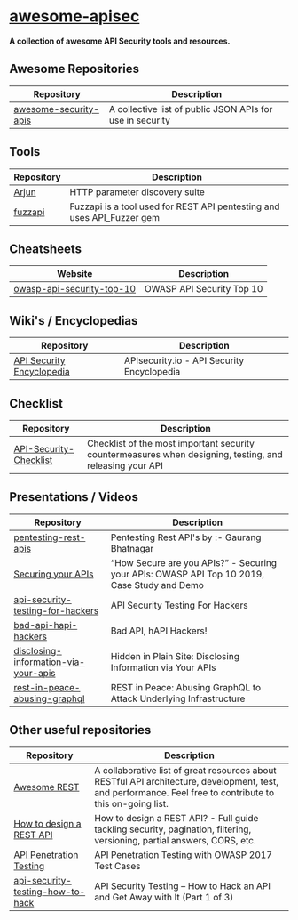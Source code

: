 # [awesome-apisec](https://github.com/arainho/awesome-apisec)

**A collection of awesome API Security tools and resources.**

## Awesome Repositories

Repository | Description
---- | ----
[awesome-security-apis](https://github.com/jaegeral/security-apis)| A collective list of public JSON APIs for use in security


## Tools
Repository | Description
---- | ----
[Arjun](https://github.com/s0md3v/Arjun) | HTTP parameter discovery suite
[fuzzapi](https://github.com/Fuzzapi/fuzzapi)| Fuzzapi is a tool used for REST API pentesting and uses API_Fuzzer gem 

## Cheatsheets
Website | Description
---- | ----
[owasp-api-security-top-10](https://apisecurity.io/encyclopedia/content/owasp-api-security-top-10-cheat-sheet-a4.pdf) | OWASP API Security Top 10

## Wiki's / Encyclopedias
Repository | Description
---- | ----
[API Security Encyclopedia](https://apisecurity.io/encyclopedia/content/api-security-encyclopedia.htm)  | APIsecurity.io - API Security Encyclopedia

## Checklist
Repository | Description
---- | ----
[API-Security-Checklist](https://github.com/shieldfy/API-Security-Checklist) | Checklist of the most important security countermeasures when designing, testing, and releasing your API 

## Presentations / Videos
Repository | Description
---- | ----
[pentesting-rest-apis](https://www.slideshare.net/OWASPdelhi/pentesting-rest-apis-by-gaurang-bhatnagar) | Pentesting Rest API's by :- Gaurang Bhatnagar
[Securing your APIs](https://owasp.org/www-chapter-singapore/assets/presos/Securing_your_APIs_-_OWASP_API_Top_10_2019,_Real-life_Case.pdf) | “How Secure are you APIs?” - Securing your APIs: OWASP API Top 10 2019, Case Study and Demo
[api-security-testing-for-hackers](https://www.bugcrowd.com/resources/webinars/api-security-testing-for-hackers) | API Security Testing For Hackers
[bad-api-hapi-hackers](https://www.bugcrowd.com/resources/webinars/bad-api-hapi-hackers)| Bad API, hAPI Hackers!
[disclosing-information-via-your-apis](https://www.bugcrowd.com/resources/webinars/hidden-in-plain-site-disclosing-information-via-your-apis/) | Hidden in Plain Site: Disclosing Information via Your APIs
[rest-in-peace-abusing-graphql](https://www.bugcrowd.com/resources/webinars/rest-in-peace-abusing-graphql-to-attack-underlying-infrastructure) | REST in Peace: Abusing GraphQL to Attack Underlying Infrastructure

## Other useful repositories
Repository | Description
---- | ----
[Awesome REST](https://github.com/marmelab/awesome-rest)          | A collaborative list of great resources about RESTful API architecture, development, test, and performance. Feel free to contribute to this on-going list.
[How to design a REST API ](https://blog.octo.com/en/design-a-rest-api) | How to design a REST API? - Full guide tackling security, pagination, filtering, versioning, partial answers, CORS, etc.
[API Penetration Testing](https://blog.securelayer7.net/api-penetration-testing-with-owasp-2017-test-cases) | API Penetration Testing with OWASP 2017 Test Cases
[api-security-testing-how-to-hack](https://smartbear.com/blog/test-and-monitor/api-security-testing-how-to-hack-an-api-part-1/)| API Security Testing – How to Hack an API and Get Away with It (Part 1 of 3)
